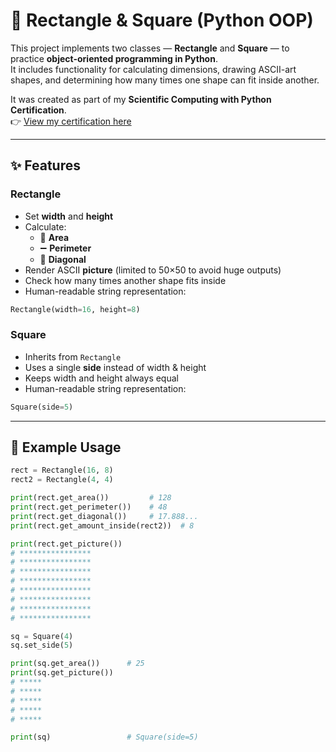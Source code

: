 # 🔲 Rectangle & Square (Python OOP)

This project implements two classes — **Rectangle** and **Square** — to practice **object-oriented programming in Python**.  
It includes functionality for calculating dimensions, drawing ASCII-art shapes, and determining how many times one shape can fit inside another.  

It was created as part of my **Scientific Computing with Python Certification**.  
👉 [View my certification here](https://freecodecamp.org/certification/lucawaldvogel/scientific-computing-with-python-v7)

---

## ✨ Features

### Rectangle
- Set **width** and **height**
- Calculate:
  - 📐 **Area**  
  - ➖ **Perimeter**  
  - 📏 **Diagonal**  
- Render ASCII **picture** (limited to 50×50 to avoid huge outputs)
- Check how many times another shape fits inside
- Human-readable string representation:
```python
Rectangle(width=16, height=8)
```

### Square
- Inherits from `Rectangle`
- Uses a single **side** instead of width & height
- Keeps width and height always equal
- Human-readable string representation:
```python
Square(side=5)
```

---

## 📖 Example Usage

```python
rect = Rectangle(16, 8)
rect2 = Rectangle(4, 4)

print(rect.get_area())         # 128
print(rect.get_perimeter())    # 48
print(rect.get_diagonal())     # 17.888...
print(rect.get_amount_inside(rect2))  # 8

print(rect.get_picture())
# ****************
# ****************
# ****************
# ****************
# ****************
# ****************
# ****************
# ****************

sq = Square(4)
sq.set_side(5)

print(sq.get_area())      # 25
print(sq.get_picture())
# *****
# *****
# *****
# *****
# *****

print(sq)                 # Square(side=5)
